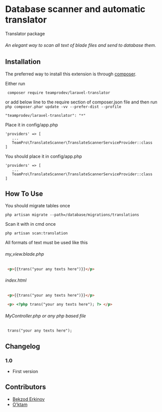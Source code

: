 # Database scanner and automatic translator #
Translator package 
###### An elegant way to scan all text of blade files and send to database them. ##


## Installation ##

The preferred way to install this extension is through [composer](http://getcomposer.org/download/).

Either run

```injectablephp
 composer require teamprodev/laravel-translator
```

or add below line to the require section of composer.json file and then run `php composer.phar update -vv --prefer-dist --profile`

```injectablephp
"teamprodev/laravel-translator": "*"
```
Place it in config/app.php
```injectablephp
'providers' => [ 
   ...
   TeamPro\TranslateScanner\TranslateScannerServiceProvider::class
]
```
You should place it in config/app.php
```injectablephp
'providers' => [ 
   ...
   TeamPro\TranslateScanner\TranslateScannerServiceProvider::class
]
```
## How To Use ##

You should migrate tables once
```injectablephp
php artisan migrate --path=/database/migrations/translations
```
Scan it with in cmd once
```injectablephp
php artisan scan:translation
```

All formats of text must be used like this
###### my_view.blade.php
```html
 <p>{{trans("your any texts here")}}</p>
```
###### index.html
```html
 <p>{{trans("your any texts here")}}</p>
 
 <p> <?php trans("your any texts here"); ?> </p>
```
###### MyController.php or any php based file
```html
 trans("your any texts here");
```
## Changelog ##

### 1.0 ###
* First version


## Contributors ##

* [Bekzod Erkinov](https://github.com/iBekzod)
* [O'ktam](https://github.com/Uktam19980416)
